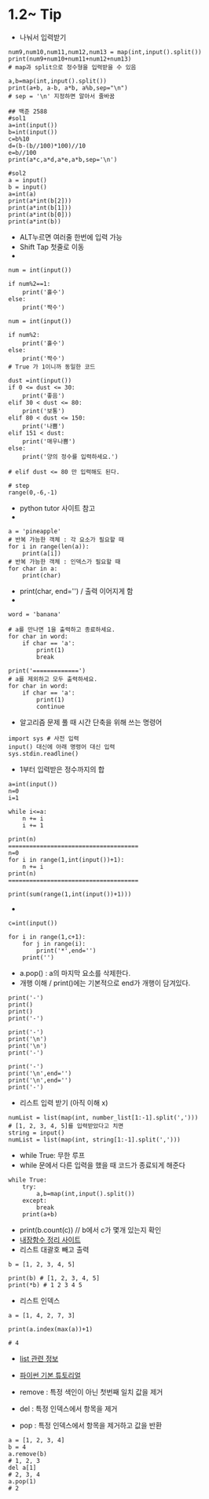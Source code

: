 # 1.2~ Tip

- 나눠서 입력받기
```
num9,num10,num11,num12,num13 = map(int,input().split())
print(num9+num10+num11+num12+num13)
# map과 split으로 정수형을 입력받을 수 있음

a,b=map(int,input().split())
print(a+b, a-b, a*b, a%b,sep="\n")
# sep = '\n' 지정하면 알아서 줄바꿈

## 백준 2588
#sol1
a=int(input())
b=int(input())
c=b%10
d=(b-(b//100)*100)//10
e=b//100
print(a*c,a*d,a*e,a*b,sep='\n')

#sol2
a = input()
b = input()
a=int(a)
print(a*int(b[2]))
print(a*int(b[1]))
print(a*int(b[0]))
print(a*int(b))
```

- ALT누르면 여러줄 한번에 입력 가능
- Shift Tap 첫줄로 이동
- 
```
num = int(input())

if num%2==1:
    print('홀수')
else:
    print('짝수')

num = int(input())

if num%2:
    print('홀수')
else:
    print('짝수')
# True 가 1이니까 동일한 코드

dust =int(input())
if 0 <= dust <= 30:
    print('좋음')
elif 30 < dust <= 80:
    print('보통')
elif 80 < dust <= 150:
    print('나쁨')
elif 151 < dust:
    print('매우나쁨')
else:
    print('양의 정수를 입력하세요.')

# elif dust <= 80 만 입력해도 된다.

# step
range(0,-6,-1)
```

- python tutor 사이트 참고
- 
```
a = 'pineapple'
# 반복 가능한 객체 : 각 요소가 필요할 때
for i in range(len(a)):
    print(a[i])
# 반복 가능한 객체 : 인덱스가 필요할 때
for char in a:
    print(char)
```

- print(char, end='') / 출력 이어지게 함
- 
```
word = 'banana'

# a를 만나면 1을 출력하고 종료하세요.
for char in word:
    if char == 'a':
        print(1)
        break
    
print('=============')
# a를 제외하고 모두 출력하세요.
for char in word:
    if char == 'a':
        print(1)
        continue
```

- 알고리즘 문제 풀 때 시간 단축을 위해 쓰는 명령어
```
import sys # 사전 입력
input() 대신에 아래 명령어 대신 입력
sys.stdin.readline()
```

- 1부터 입력받은 정수까지의 합
```
a=int(input())
n=0
i=1

while i<=a:
    n += i
    i += 1

print(n)
=====================================
n=0
for i in range(1,int(input())+1):
    n += i
print(n)
=====================================

print(sum(range(1,int(input())+1)))
```

- 
```
c=int(input())

for i in range(1,c+1):
    for j in range(i):
        print('*',end='')
    print('')
```

- a.pop() : a의 마지막 요소를 삭제한다.
- 개행 이해 / print()에는 기본적으로 end가 개행이 담겨있다.
```
print('-')
print()
print()
print('-')

print('-')
print('\n')
print('\n')
print('-')

print('-')
print('\n',end='')
print('\n',end='')
print('-')
```

- 리스트 입력 받기 (아직 이해 x)
```
numList = list(map(int, number_list[1:-1].split(',')))
# [1, 2, 3, 4, 5]를 입력받았다고 치면
string = input()
numList = list(map(int, string[1:-1].split(',')))
```

- while True: 무한 루프
- while 문에서 다른 입력을 했을 때 코드가 종료되게 해준다
```
while True:
    try:
        a,b=map(int,input().split())
    except:
        break
    print(a+b)
```

- print(b.count(c)) // b에서 c가 몇개 있는지 확인
- [내장함수 정리 사이트](https://docs.python.org/ko/3/library/functions.html#aiter)
- 리스트 대괄호 빼고 출력
```
b = [1, 2, 3, 4, 5]

print(b) # [1, 2, 3, 4, 5]
print(*b) # 1 2 3 4 5
```
- 리스트 인덱스
```
a = [1, 4, 2, 7, 3]

print(a.index(max(a))+1)

# 4
```
- [list 관련 정보](https://wikidocs.net/14)

- [파이썬 기본 튜토리얼](https://www.w3schools.com/python/default.asp)
- remove : 특정 색인이 아닌 첫번째 일치 값을 제거
- del : 특정 인덱스에서 항목을 제거
- pop : 특정 인덱스에서 항목을 제거하고 값을 반환
```
a = [1, 2, 3, 4]
b = 4
a.remove(b)
# 1, 2, 3
del a[1]
# 2, 3, 4
a.pop(1)
# 2
```